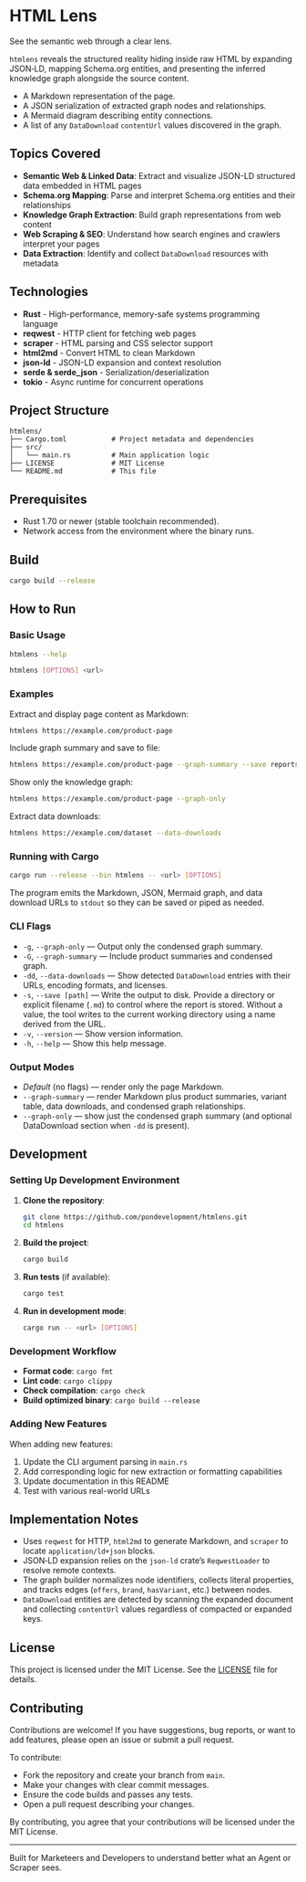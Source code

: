 # HTML Lens

See the semantic web through a clear lens.

`htmlens` reveals the structured reality hiding inside raw HTML by expanding
JSON‑LD, mapping Schema.org entities, and presenting the inferred knowledge
graph alongside the source content.

- A Markdown representation of the page.
- A JSON serialization of extracted graph nodes and relationships.
- A Mermaid diagram describing entity connections.
- A list of any `DataDownload` `contentUrl` values discovered in the graph.

## Topics Covered

- **Semantic Web & Linked Data**: Extract and visualize JSON-LD structured data embedded in HTML pages
- **Schema.org Mapping**: Parse and interpret Schema.org entities and their relationships
- **Knowledge Graph Extraction**: Build graph representations from web content
- **Web Scraping & SEO**: Understand how search engines and crawlers interpret your pages
- **Data Extraction**: Identify and collect `DataDownload` resources with metadata

## Technologies

- **Rust** - High-performance, memory-safe systems programming language
- **reqwest** - HTTP client for fetching web pages
- **scraper** - HTML parsing and CSS selector support
- **html2md** - Convert HTML to clean Markdown
- **json-ld** - JSON-LD expansion and context resolution
- **serde & serde_json** - Serialization/deserialization
- **tokio** - Async runtime for concurrent operations

## Project Structure

```
htmlens/
├── Cargo.toml           # Project metadata and dependencies
├── src/
│   └── main.rs          # Main application logic
├── LICENSE              # MIT License
└── README.md            # This file
```

## Prerequisites

- Rust 1.70 or newer (stable toolchain recommended).
- Network access from the environment where the binary runs.

## Build

```bash
cargo build --release
```

## How to Run

### Basic Usage

```bash
htmlens --help
```

```bash
htmlens [OPTIONS] <url>
```

### Examples

Extract and display page content as Markdown:

```bash
htmlens https://example.com/product-page
```

Include graph summary and save to file:

```bash
htmlens https://example.com/product-page --graph-summary --save reports
```

Show only the knowledge graph:

```bash
htmlens https://example.com/product-page --graph-only
```

Extract data downloads:

```bash
htmlens https://example.com/dataset --data-downloads
```

### Running with Cargo

```bash
cargo run --release --bin htmlens -- <url> [OPTIONS]
```

The program emits the Markdown, JSON, Mermaid graph, and data download URLs to
`stdout` so they can be saved or piped as needed.

### CLI Flags

- `-g`, `--graph-only` &mdash; Output only the condensed graph summary.
- `-G`, `--graph-summary` &mdash; Include product summaries and condensed graph.
- `-dd`, `--data-downloads` &mdash; Show detected `DataDownload` entries with
  their URLs, encoding formats, and licenses.
- `-s`, `--save [path]` &mdash; Write the output to disk. Provide a directory or
  explicit filename (`.md`) to control where the report is stored. Without a
  value, the tool writes to the current working directory using a name derived
  from the URL.
- `-v`, `--version` &mdash; Show version information.
- `-h`, `--help` &mdash; Show this help message.

### Output Modes

- *Default* (no flags) — render only the page Markdown.
- `--graph-summary` — render Markdown plus product summaries, variant table,
  data downloads, and condensed graph relationships.
- `--graph-only` — show just the condensed graph summary (and optional
  DataDownload section when `-dd` is present).

## Development

### Setting Up Development Environment

1. **Clone the repository**:
   ```bash
   git clone https://github.com/pondevelopment/htmlens.git
   cd htmlens
   ```

2. **Build the project**:
   ```bash
   cargo build
   ```

3. **Run tests** (if available):
   ```bash
   cargo test
   ```

4. **Run in development mode**:
   ```bash
   cargo run -- <url> [OPTIONS]
   ```

### Development Workflow

- **Format code**: `cargo fmt`
- **Lint code**: `cargo clippy`
- **Check compilation**: `cargo check`
- **Build optimized binary**: `cargo build --release`

### Adding New Features

When adding new features:
1. Update the CLI argument parsing in `main.rs`
2. Add corresponding logic for new extraction or formatting capabilities
3. Update documentation in this README
4. Test with various real-world URLs

## Implementation Notes

- Uses `reqwest` for HTTP, `html2md` to generate Markdown, and `scraper` to
  locate `application/ld+json` blocks.
- JSON‑LD expansion relies on the `json-ld` crate’s `ReqwestLoader` to resolve
  remote contexts.
- The graph builder normalizes node identifiers, collects literal properties,
  and tracks edges (`offers`, `brand`, `hasVariant`, etc.) between nodes.
- `DataDownload` entities are detected by scanning the expanded document and
  collecting `contentUrl` values regardless of compacted or expanded keys.

## License

This project is licensed under the MIT License. See the [LICENSE](LICENSE) file for details.

## Contributing

Contributions are welcome! If you have suggestions, bug reports, or want to add features, please open an issue or submit a pull request.

To contribute:
- Fork the repository and create your branch from `main`.
- Make your changes with clear commit messages.
- Ensure the code builds and passes any tests.
- Open a pull request describing your changes.

By contributing, you agree that your contributions will be licensed under the MIT License.

---

Built for Marketeers and Developers to understand better what an Agent or Scraper sees.

